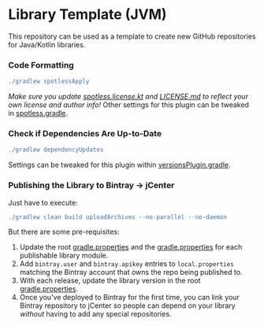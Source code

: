# Library Template (JVM)

This repository can be used as a template to create new GitHub repositories for Java/Kotlin libraries.

### Code Formatting

```gradle
./gradlew spotlessApply
```

*Make sure you update [spotless.license.kt](spotless.license.kt) and [LICENSE.md](LICENSE.md) to reflect your own license and author info!* Other settings for this plugin can be tweaked in [spotless.gradle](spotless_plugin_config.gradle).

### Check if Dependencies Are Up-to-Date

```gradle
./gradlew dependencyUpdates
```

Settings can be tweaked for this plugin within [versionsPlugin.gradle](versions_plugin_config.gradle).

### Publishing the Library to Bintray -> jCenter

Just have to execute:

```gradle
./gradlew clean build uploadArchives --no-parallel --no-daemon
```

But there are some pre-requisites:

1. Update the root [gradle.properties](gradle.properties) and the [gradle.properties](library/gradle.properties) for each 
publishable library module. 
2. Add `bintray.user` and `bintray.apikey` entries to `local.properties` matching the Bintray 
account that owns the repo being published to.
3. With each release, update the library version in the root [gradle.properties](gradle.properties). 
4. Once you've deployed to Bintray for the first time, you can link your Bintray repository to jCenter so people can 
depend on your library _without_ having to add any special repositories.